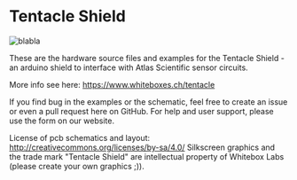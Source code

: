 Tentacle Shield 
================

![blabla](https://www.whiteboxes.ch/wp-content/uploads/2015/06/medium_schraeg_schatten1.jpg)

These are the hardware source files and examples for the Tentacle Shield - an arduino shield to interface with Atlas Scientific sensor circuits. 

More info see here: https://www.whiteboxes.ch/tentacle

If you find bug in the examples or the schematic, feel free to create an issue or even a pull request here on GitHub. For help and user support, please use the form on our website.

License of pcb schematics and layout: http://creativecommons.org/licenses/by-sa/4.0/
Silkscreen graphics and the trade mark "Tentacle Shield" are intellectual property of Whitebox Labs (please create your own graphics ;)).

